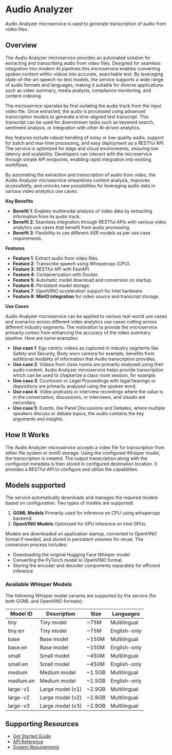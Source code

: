 # Audio Analyzer
Audio Analyzer microservice is used to generate transcription of audio from video files.

## Overview
The Audio Analyzer microservice provides an automated solution for extracting and transcribing audio from video files. Designed for seamless integration into modern AI pipelines this microservice enables converting spoken content within videos into accurate, searchable text. By leveraging state-of-the-art speech-to-text models, the service supports a wide range of audio formats and languages, making it suitable for diverse applications such as video summary, media analysis, compliance monitoring, and content indexing.

The microservice operates by first isolating the audio track from the input video file. Once extracted, the audio is processed using advanced transcription models to generate a time-aligned text transcript. This transcript can be used for downstream tasks such as keyword search, sentiment analysis, or integration with other AI-driven analytics.

Key features include robust handling of noisy or low-quality audio, support for batch and real-time processing, and easy deployment as a RESTful API. The service is optimized for edge and cloud environments, ensuring low latency and scalability. Developers can interact with the microservice through simple API endpoints, enabling rapid integration into existing workflows.

By automating the extraction and transcription of audio from video, the Audio Analyzer microservice streamlines content analysis, improves accessibility, and unlocks new possibilities for leveraging audio data in various video analytics use cases.

**Key Benefits**
* **Benefit 1**: Enables multimodal analysis of video data by extracting information from its audio track.
* **Benefit 2**: Seamless integration through RESTful APIs with various video analytics use cases that benefit from audio processing.
* **Benefit 3**: Flexibility to use different ASR models as per use case requirements.

**Features**
* **Feature 1**: Extract audio from video files.
* **Feature 2**: Transcribe speech using Whispercpp (CPU).
* **Feature 3**: RESTful API with FastAPI.
* **Feature 4**: Containerization with Docker.
* **Feature 5**: Automatic model download and conversion on startup.
* **Feature 6**: Persistent model storage.
* **Feature 7**: OpenVINO acceleration support for Intel hardware.
* **Feature 8**: **MinIO integration** for video source and transcript storage.

**Use Cases**

Audio Analyzer microservice can be applied to various real-world use cases and scenarios across different video analytics use cases cutting across different industry segments. The motivation to provide the microservice primarily comes from enhancing the accuracy of the video summary pipeline. Here are some examples:
* **Use case 1**: Ego centric videos as captured in industry segments like Safety and Security, Body worn camera for example, benefits from additional modality of information that Audio transcription provides.
* **Use case 2**: Videos from class rooms are primarily analysed using their audio content. Audio Analyzer microservice helps provide transcription which can be used to chapterize a class room session, for example.
* **Use case 3**: Courtroom or Legal Proceedings with legal hearings or depositions are primarily analysed using the spoken word.
* **Use case 4**: Video podcasts or interview recordings where the value is in the conversation, discussions, or interviews, and visuals are secondary.
* **Use case 5**: Events, like Panel Discussions and Debates, where multiple speakers discuss or debate topics, the audio contains the key arguments and insights.

## How It Works

The Audio Analyzer microservice accepts a video file for transcription from either file system or minIO storage. Using the configured Whisper model, the transcription is created. The output transcription along with the configured metadata is then stored in configured destination location. It provides a RESTful API to configure and utilize the capabilities.

## Models supported

The service automatically downloads and manages the required models based on configuration. Two types of models are supported:

1. **GGML Models** Primarily used for inference on CPU using whispercpp backend.
2. **OpenVINO Models** Optimized for GPU inference on Intel GPUs.

Models are downloaded on application startup, converted to OpenVINO format if needed, and stored in persistent volumes for reuse. The conversion process includes:
- Downloading the original Hugging Face Whisper model
- Converting the PyTorch model to OpenVINO format.
- Storing the encoder and decoder components separately for efficient inference

### Available Whisper Models

The following Whisper model variants are supported by the service (for both GGML and OpenVINO formats):

| Model ID | Description | Size | Languages |
|----------|-------------|------|-----------|
| tiny     | Tiny model  | ~75M | Multilingual |
| tiny.en  | Tiny model  | ~75M | English-only |
| base     | Base model  | ~150M | Multilingual |
| base.en  | Base model  | ~150M | English-only |
| small    | Small model | ~450M | Multilingual |
| small.en | Small model | ~450M | English-only |
| medium   | Medium model | ~1.5GB | Multilingual |
| medium.en | Medium model | ~1.5GB | English-only |
| large-v1 | Large model (v1) | ~2.9GB | Multilingual |
| large-v2 | Large model (v2) | ~2.9GB | Multilingual |
| large-v3 | Large model (v3) | ~2.9GB | Multilingual |

## Supporting Resources

* [Get Started Guide](./get-started.md)
* [API Reference](./api-reference.md)
* [System Requirements](./system-requirements.md)
